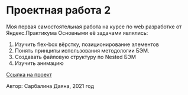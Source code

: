 # Проектная работа 2

Моя первая самостоятельная работа на курсе по web разработке от Яндекс.Практикума
Основными её задачами являлись:
1. Изучить flex-box вёрстку, позиционирование элементов
2. Понять принципы использования методологии БЭМ.
3. Создавать файловую структуру по Nested БЭМ
4. Изучить анимацию

[Ссылка на проект](https://dayaneris.github.io/how-to-learn/)

Автор: Сарбалина Даяна, 2021 год


